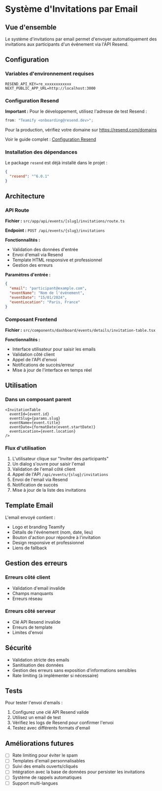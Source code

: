 # Système d'Invitations par Email

## Vue d'ensemble

Le système d'invitations par email permet d'envoyer automatiquement des invitations aux participants d'un événement via l'API Resend.

## Configuration

### Variables d'environnement requises

```env
RESEND_API_KEY=re_xxxxxxxxxxxx
NEXT_PUBLIC_APP_URL=http://localhost:3000
```

### Configuration Resend

**Important :** Pour le développement, utilisez l'adresse de test Resend :

```typescript
from: "Teamify <onboarding@resend.dev>";
```

Pour la production, vérifiez votre domaine sur https://resend.com/domains

Voir le guide complet : [Configuration Resend](./resend-setup.md)

### Installation des dépendances

Le package `resend` est déjà installé dans le projet :

```json
{
  "resend": "^6.0.1"
}
```

## Architecture

### API Route

**Fichier :** `src/app/api/events/[slug]/invitations/route.ts`

**Endpoint :** `POST /api/events/{slug}/invitations`

**Fonctionnalités :**

- Validation des données d'entrée
- Envoi d'email via Resend
- Template HTML responsive et professionnel
- Gestion des erreurs

**Paramètres d'entrée :**

```json
{
  "email": "participant@example.com",
  "eventName": "Nom de l'événement",
  "eventDate": "15/01/2024",
  "eventLocation": "Paris, France"
}
```

### Composant Frontend

**Fichier :** `src/components/dashboard/events/details/invitation-table.tsx`

**Fonctionnalités :**

- Interface utilisateur pour saisir les emails
- Validation côté client
- Appel de l'API d'envoi
- Notifications de succès/erreur
- Mise à jour de l'interface en temps réel

## Utilisation

### Dans un composant parent

```tsx
<InvitationTable
  eventId={event.id}
  eventSlug={params.slug}
  eventName={event.title}
  eventDate={formatDate(event.startDate)}
  eventLocation={event.location}
/>
```

### Flux d'utilisation

1. L'utilisateur clique sur "Inviter des participants"
2. Un dialog s'ouvre pour saisir l'email
3. Validation de l'email côté client
4. Appel de l'API `/api/events/{slug}/invitations`
5. Envoi de l'email via Resend
6. Notification de succès
7. Mise à jour de la liste des invitations

## Template Email

L'email envoyé contient :

- Logo et branding Teamify
- Détails de l'événement (nom, date, lieu)
- Bouton d'action pour répondre à l'invitation
- Design responsive et professionnel
- Liens de fallback

## Gestion des erreurs

### Erreurs côté client

- Validation d'email invalide
- Champs manquants
- Erreurs réseau

### Erreurs côté serveur

- Clé API Resend invalide
- Erreurs de template
- Limites d'envoi

## Sécurité

- Validation stricte des emails
- Sanitisation des données
- Gestion des erreurs sans exposition d'informations sensibles
- Rate limiting (à implémenter si nécessaire)

## Tests

Pour tester l'envoi d'emails :

1. Configurez une clé API Resend valide
2. Utilisez un email de test
3. Vérifiez les logs de Resend pour confirmer l'envoi
4. Testez avec différents formats d'email

## Améliorations futures

- [ ] Rate limiting pour éviter le spam
- [ ] Templates d'email personnalisables
- [ ] Suivi des emails ouverts/cliqués
- [ ] Intégration avec la base de données pour persister les invitations
- [ ] Système de rappels automatiques
- [ ] Support multi-langues
